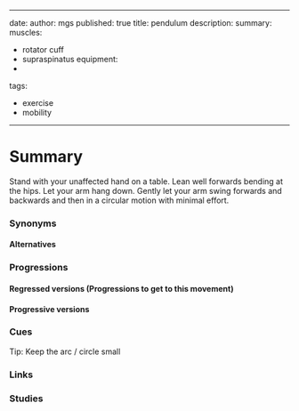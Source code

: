 ---
date: 
author: mgs
published: true
title: pendulum
description: 
summary:
muscles:
- rotator cuff
- supraspinatus
equipment:
-
tags: 
- exercise
- mobility
- ---
# Summary
Stand with your unaffected hand on a table. Lean well forwards bending at the hips. Let your arm hang down. Gently let your arm swing forwards and backwards and then in a circular motion with minimal effort.

### Synonyms
#### Alternatives

### Progressions
#### Regressed versions (Progressions to get to this movement)

#### Progressive versions

### Cues
Tip:
Keep the arc / circle small

### Links


### Studies


 
<!--stackedit_data:
eyJoaXN0b3J5IjpbOTcwOTEwMTQ3LDE4ODQxNDExNDUsMTIyOT
M1MTczOV19
-->